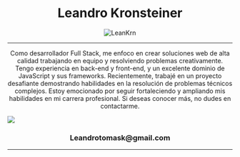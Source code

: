 <h1 align="center"> Leandro Kronsteiner</h1>
<div align="center">
    <img src="https://res.cloudinary.com/dtfppvicy/image/upload/v1678810170/BannerGit_hpl0os.png" alt="LeanKrn"  />
</div>




<hr>
<p align="center">Como desarrollador Full Stack, me enfoco en crear soluciones web de alta calidad trabajando en equipo y resolviendo problemas creativamente. Tengo experiencia en back-end y front-end, y un excelente dominio de JavaScript y sus frameworks. Recientemente, trabajé en un proyecto desafiante demostrando habilidades en la resolución de problemas técnicos complejos. Estoy emocionado por seguir fortaleciendo y ampliando mis habilidades en mi carrera profesional. Si deseas conocer más, no dudes en contactarme.</p>

<a href=https://www.linkedin.com/in/leankrn/ align="center"> <img src="https://www.google.com/url?sa=i&url=https%3A%2F%2Fwww.flaticon.com%2Fbr%2Ficone-gratis%2Flinkedin_174857&psig=AOvVaw0YhJkGZ9FgRSW36IYTfX9e&ust=1679682412431000&source=images&cd=vfe&ved=0CBAQjRxqFwoTCMDo993W8v0CFQAAAAAdAAAAABAD" /> </a>   

<h3 align="center">Leandrotomask@gmail.com</h3>
<hr>
